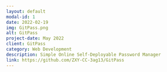 ```yaml
---
layout: default
modal-id: 1
date: 2022-02-19
img: GitPass.png
alt: GitPass
project-date: May 2022
client: GitPass
category: Web Development
description: Simple Online Self-Deployable Password Manager
link: https://github.com/ZXY-CC-3ag13/GitPass
---
```

